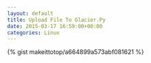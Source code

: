 ```yaml
---
layout: default                                                                                                              
title: Upload File To Glacier.Py                                                                                                                       
date: 2015-03-17 16:59:00+00:00                                                                                                                        
categories: Linux                                                                                                                
---                                                                                                                              
```


{% gist makeittotop/a664899a573abf081621 %}                                                                                                           

